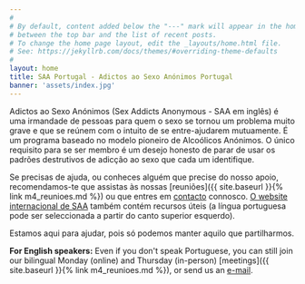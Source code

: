 ```yaml
---
#
# By default, content added below the "---" mark will appear in the home page
# between the top bar and the list of recent posts.
# To change the home page layout, edit the _layouts/home.html file.
# See: https://jekyllrb.com/docs/themes/#overriding-theme-defaults
#
layout: home
title: SAA Portugal - Adictos ao Sexo Anónimos Portugal
banner: 'assets/index.jpg'
---
```

Adictos ao Sexo Anónimos (Sex Addicts Anonymous - SAA em inglês) é uma irmandade de pessoas para quem o sexo se tornou um problema muito grave e que se reúnem com o intuito de se entre-ajudarem mutuamente. É um programa baseado no modelo pioneiro de Alcoólicos Anónimos. O único requisito para se ser membro é um desejo honesto de parar de usar os padrões destrutivos de adicção ao sexo que cada um identifique.

​Se precisas de ajuda, ou conheces alguém que precise do nosso apoio, recomendamos-te que assistas às nossas [reuniões]({{ site.baseurl }}{% link m4_reunioes.md %}) ou que entres em [contacto](mailto:saalisbon@gmail.com) connosco. [O website internacional de SAA](https://saa-recovery.org) também contém recursos úteis (a língua portuguesa pode ser seleccionada a partir do canto superior esquerdo).

Estamos aqui para ajudar, pois só podemos manter aquilo que partilharmos.

**For English speakers:** Even if you don't speak Portuguese, you can still join our bilingual Monday (online) and Thursday (in-person) [meetings]({{ site.baseurl }}{% link m4_reunioes.md %}), or send us an [e-mail](mailto:saalisbon@gmail.com).